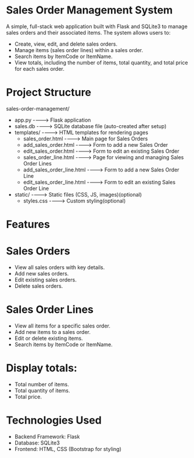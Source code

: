 # Sales Order Management System
A simple, full-stack web application built with Flask and SQLite3 to manage sales orders and their associated items.
The system allows users to:
* Create, view, edit, and delete sales orders.
* Manage items (sales order lines) within a sales order.
* Search items by ItemCode or ItemName.
* View totals, including the number of items, total quantity, and total price for each sales order.
# Project Structure

sales-order-management/
* app.py                 ----> Flask application
* sales.db               ----> SQLite database file (auto-created after setup)
* templates/             ----> HTML templates for rendering pages
  * sales_order.html     ----> Main page for Sales Orders
  * add_sales_order.html   ----> Form to add a new Sales Order
  * edit_sales_order.html  ----> Form to edit an existing Sales Order
  * sales_order_line.html  ----> Page for viewing and managing Sales Order Lines
  * add_sales_order_line.html ----> Form to add a new Sales Order Line
  * edit_sales_order_line.html ----> Form to edit an existing Sales Order Line
* static/                ----> Static files (CSS, JS, images)(optional)
  * styles.css         ----> Custom styling(optional)
# Features
# Sales Orders
* View all sales orders with key details.
* Add new sales orders.
* Edit existing sales orders.
* Delete sales orders.
# Sales Order Lines
* View all items for a specific sales order.
* Add new items to a sales order.
* Edit or delete existing items.
* Search items by ItemCode or ItemName.
# Display totals:
* Total number of items.
* Total quantity of items.
* Total price.
# Technologies Used
* Backend Framework: Flask
* Database: SQLite3
* Frontend: HTML, CSS (Bootstrap for styling)
